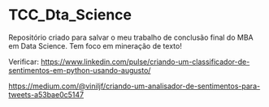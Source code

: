 # TCC_Dta_Science
Repositório criado para salvar o meu trabalho de conclusão final do MBA em Data Science. Tem foco em mineração de texto!


Verificar: 
https://www.linkedin.com/pulse/criando-um-classificador-de-sentimentos-em-python-usando-augusto/

https://medium.com/@viniljf/criando-um-analisador-de-sentimentos-para-tweets-a53bae0c5147